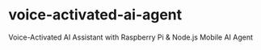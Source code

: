 # voice-activated-ai-agent
Voice-Activated AI Assistant with Raspberry Pi &amp; Node.js Mobile AI Agent
